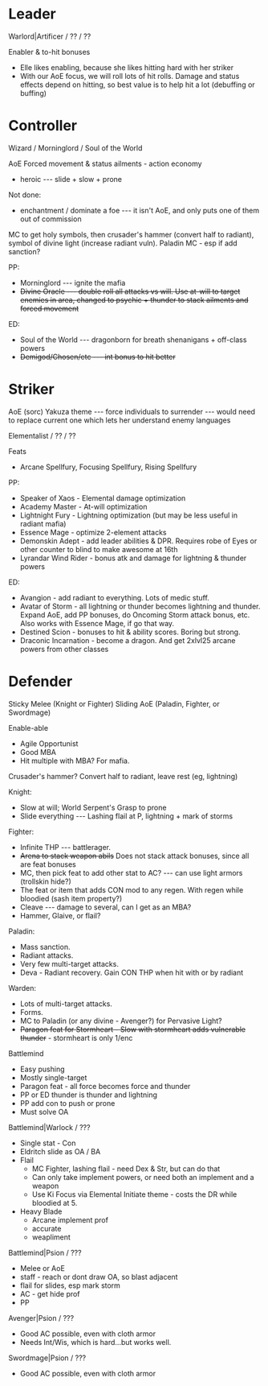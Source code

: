 # Leader

Warlord|Artificer / ?? / ??

Enabler & to-hit bonuses
 * Elle likes enabling, because she likes hitting hard with her striker
 * With our AoE focus, we will roll lots of hit rolls. Damage and status effects depend on hitting, so best value is to help hit a lot (debuffing or buffing)

# Controller

Wizard / Morninglord / Soul of the World

AoE Forced movement & status ailments - action economy
 * heroic --- slide + slow + prone

Not done:
 * enchantment / dominate a foe --- it isn't AoE, and only puts one of them out of commission

MC to get holy symbols, then crusader's hammer (convert half to radiant), symbol of divine light (increase radiant vuln). Paladin MC - esp if add sanction?

PP:
 * Morninglord --- ignite the mafia
 * ~~Divine Oracle --- double roll all attacks vs will. Use at-will to target enemies in area, changed to psychic + thunder to stack ailments and forced movement~~

ED:
 * Soul of the World --- dragonborn for breath shenanigans + off-class powers
 * ~~Demigod/Chosen/etc --- int bonus to hit better~~

# Striker

AoE (sorc)
Yakuza theme --- force individuals to surrender --- would need to replace current one which lets her understand enemy languages

Elementalist / ?? / ??

Feats
 * Arcane Spellfury, Focusing Spellfury, Rising Spellfury

PP:
 * Speaker of Xaos - Elemental damage optimization
 * Academy Master - At-will optimization
 * Lightnight Fury - Lightning optimization (but may be less useful in radiant mafia)
 * Essence Mage - optimize 2-element attacks
 * Demonskin Adept - add leader abilities & DPR. Requires robe of Eyes or other counter to blind to make awesome at 16th
 * Lyrandar Wind Rider - bonus atk and damage for lightning & thunder powers

ED:
 * Avangion - add radiant to everything. Lots of medic stuff.
 * Avatar of Storm - all lightning or thunder becomes lightning and thunder. Expand AoE, add PP bonuses, do Oncoming Storm attack bonus, etc. Also works with Essence Mage, if go that way.
 * Destined Scion - bonuses to hit & ability scores. Boring but strong.
 * Draconic Incarnation - become a dragon. And get 2xlvl25 arcane powers from other classes

# Defender

Sticky Melee (Knight or Fighter)
Sliding AoE (Paladin, Fighter, or Swordmage)

Enable-able
 * Agile Opportunist
 * Good MBA
 * Hit multiple with MBA? For mafia.

Crusader's hammer? Convert half to radiant, leave rest (eg, lightning)

Knight:
 * Slow at will; World Serpent's Grasp to prone
 * Slide everything --- Lashing flail at P, lightning + mark of storms

Fighter:
 * Infinite THP --- battlerager.
 * ~~Arena to stack weapon abils~~ Does not stack attack bonuses, since all are feat bonuses
 * MC, then pick feat to add other stat to AC? --- can use light armors (trollskin hide?)
 * The feat or item that adds CON mod to any regen. With regen while bloodied (sash item property?)
 * Cleave --- damage to several, can I get as an MBA?
 * Hammer, Glaive, or flail?

Paladin:
 * Mass sanction.
 * Radiant attacks.
 * Very few multi-target attacks.
 * Deva - Radiant recovery. Gain CON THP when hit with or by radiant

Warden:
 * Lots of multi-target attacks.
 * Forms.
 * MC to Paladin (or any divine - Avenger?) for Pervasive Light?
 * ~~Paragon feat for Stormheart - Slow with stormheart adds vulnerable thunder~~ - stormheart is only 1/enc

Battlemind
 * Easy pushing
 * Mostly single-target
 * Paragon feat - all force becomes force and thunder
 * PP or ED thunder is thunder and lightning
 * PP add con to push or prone
 * Must solve OA

Battlemind|Warlock / ???
 * Single stat - Con
 * Eldritch slide as OA / BA
 * Flail
   * MC Fighter, lashing flail - need Dex & Str, but can do that
   * Can only take implement powers, or need both an implement and a weapon
   * Use Ki Focus via Elemental Initiate theme - costs the DR while bloodied at 5.
 * Heavy Blade
   * Arcane implement prof
   * accurate
   * weapliment

Battlemind|Psion / ???
 * Melee or AoE
 * staff - reach or dont draw OA, so blast adjacent
 * flail for slides, esp mark storm
 * AC - get hide prof
 * PP 

Avenger|Psion / ???
 * Good AC possible, even with cloth armor
 * Needs Int/Wis, which is hard...but works well.

Swordmage|Psion / ???
 * Good AC possible, even with cloth armor
